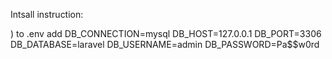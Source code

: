 Intsall instruction:

) to .env add 
DB_CONNECTION=mysql
DB_HOST=127.0.0.1
DB_PORT=3306
DB_DATABASE=laravel
DB_USERNAME=admin
DB_PASSWORD=Pa$$w0rd
